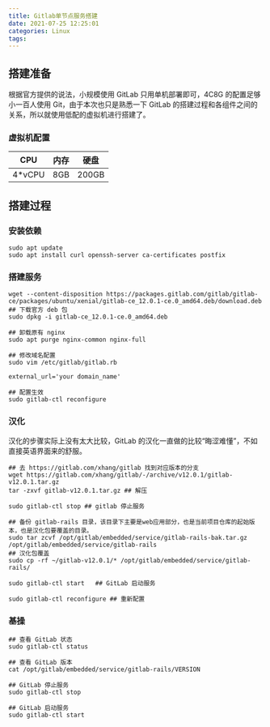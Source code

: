 ```yaml
---
title: Gitlab单节点服务搭建
date: 2021-07-25 12:25:01
categories: Linux
tags:
---
```

## 搭建准备
根据官方提供的说法，小规模使用 GitLab 只用单机部署即可，4C8G 的配置足够小一百人使用 Git，由于本次也只是熟悉一下 GitLab 的搭建过程和各组件之间的关系，所以就使用低配的虚拟机进行搭建了。
### 虚拟机配置
|CPU|内存|硬盘|
|---|---|---|
|4\*vCPU|8GB|200GB|

## 搭建过程
### 安装依赖
```
sudo apt update
sudo apt install curl openssh-server ca-certificates postfix
```

### 搭建服务
```
wget --content-disposition https://packages.gitlab.com/gitlab/gitlab-ce/packages/ubuntu/xenial/gitlab-ce_12.0.1-ce.0_amd64.deb/download.deb		## 下载官方 deb 包
sudo dpkg -i gitlab-ce_12.0.1-ce.0_amd64.deb

## 卸载原有 nginx
sudo apt purge nginx-common nginx-full

## 修改域名配置
sudo vim /etc/gitlab/gitlab.rb

external_url='your domain_name'

## 配置生效
sudo gitlab-ctl reconfigure
```

### 汉化
汉化的步骤实际上没有太大比较，GitLab 的汉化一直做的比较“晦涩难懂”，不如直接英语界面来的舒服。

```
## 去 https://gitlab.com/xhang/gitlab 找到对应版本的分支
wget https://gitlab.com/xhang/gitlab/-/archive/v12.0.1/gitlab-v12.0.1.tar.gz
tar -zxvf gitlab-v12.0.1.tar.gz ## 解压

sudo gitlab-ctl stop ## gitlab 停止服务

## 备份 gitlab-rails 目录，该目录下主要是web应用部分，也是当前项目仓库的起始版本，也是汉化包要覆盖的目录。
sudo tar zcvf /opt/gitlab/embedded/service/gitlab-rails-bak.tar.gz /opt/gitlab/embedded/service/gitlab-rails 
## 汉化包覆盖
sudo cp -rf ~/gitlab-v12.0.1/* /opt/gitlab/embedded/service/gitlab-rails/

sudo gitlab-ctl start 	## GitLab 启动服务

sudo gitlab-ctl reconfigure ## 重新配置
```

### 基操
```
## 查看 GitLab 状态
sudo gitlab-ctl status

## 查看 GitLab 版本
cat /opt/gitlab/embedded/service/gitlab-rails/VERSION

## GitLab 停止服务
sudo gitlab-ctl stop

## GitLab 启动服务
sudo gitlab-ctl start
```

